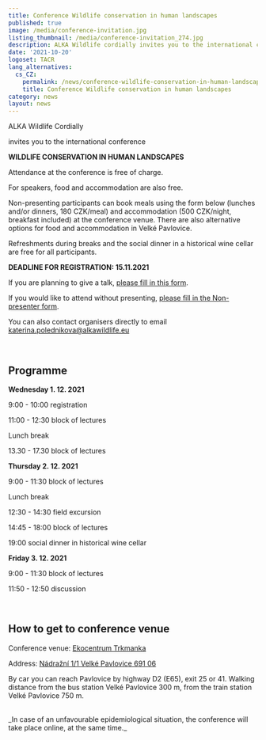 ```yaml
---
title: Conference Wildlife conservation in human landscapes
published: true
image: /media/conference-invitation.jpg
listing_thumbnail: /media/conference-invitation_274.jpg
description: ALKA Wildlife cordially invites you to the international conference.
date: '2021-10-20'
logoset: TACR
lang_alternatives:
  cs_CZ:
    permalink: /news/conference-wildlife-conservation-in-human-landscapes
    title: Conference Wildlife conservation in human landscapes
category: news
layout: news
---
```

ALKA Wildlife Cordially

invites you to the international conference

**WILDLIFE CONSERVATION IN HUMAN LANDSCAPES**

Attendance at the conference is free of charge.

For speakers, food and accommodation are also free.  

Non-presenting participants can book meals using the form below (lunches and/or dinners, 180 CZK/meal) and accommodation (500 CZK/night, breakfast included) at the conference venue. There are also alternative options for food and accommodation in Velké Pavlovice. 

Refreshments during breaks and the social dinner in a historical wine cellar are free for all participants.

**DEADLINE FOR REGISTRATION: 15.11.2021**

If you are planning to give a talk, [please fill in this form](https://docs.google.com/forms/d/e/1FAIpQLSeKNJMCr4l_w52KX_KttMrG7mHYaQio54Ajytzl4JzW1IR8eQ/viewform).

If you would like to attend without presenting, [please fill in the Non-presenter form](https://docs.google.com/forms/d/e/1FAIpQLScGqNV0PMyQpLXwPYc5AulPq8Z_sJ3BSnwUrr8OUG6I7w5SyA/viewform).

You can also contact organisers directly to email katerina.polednikova@alkawildlife.eu

<br/>

## Programme

**Wednesday 1. 12. 2021**

9:00 - 10:00 registration

11:00 - 12:30 block of lectures

Lunch break

13.30 - 17.30 block of lectures

**Thursday 2. 12. 2021**

9:00 - 11:30 block of lectures

Lunch break

12:30 - 14:30 field excursion

14:45 - 18:00 block of lectures

19:00 social dinner in historical wine cellar

**Friday 3. 12. 2021**

9:00 - 11:30 block of lectures

11:50 - 12:50 discussion

<br/>

## How to get to conference venue

Conference venue: [Ekocentrum Trkmanka](https://www.ekocentrum-trkmanka.com/)

Address: [Nádražní 1/1 Velké Pavlovice 691 06](https://www.google.com/maps/place/Ekocentrum+Trkmanka,+p%C5%99%C3%ADsp%C4%9Bvkov%C3%A1+organizace/@48.8962326,16.819128,15z/data=!4m5!3m4!1s0x0:0xb84de4b58578a885!8m2!3d48.8962326!4d16.819128?sa=X&ved=2ahUKEwitkLrhqdbzAhUosKQKHcZYA3AQ_BJ6BAhbEAU&shorturl=1)

By car you can reach Pavlovice by highway D2 (E65), exit 25 or 41. Walking distance from the bus station Velké Pavlovice 300 m, from the train station Velké Pavlovice 750 m.

<br/>
_In case of an unfavourable epidemiological situation, the conference will take place online, at the same time._
